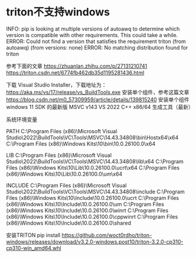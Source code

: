 # triton不支持windows
INFO: pip is looking at multiple versions of autoawq to determine which version is compatible with other requirements. This could take a while.
ERROR: Could not find a version that satisfies the requirement triton (from autoawq) (from versions: none)
ERROR: No matching distribution found for triton

参考下面的文章
https://zhuanlan.zhihu.com/p/27131210741
https://triton.csdn.net/6774fb462db35d1195281436.html

下载 Visual Studio Installer，下载地址为：https://aka.ms/vs/17/release/vs_BuildTools.exe
安装单个组件，参考这篇文章 https://blog.csdn.net/m0_57309959/article/details/139815240
安装单个组件
windows 11 SDK 的最新版
MSVC v143 VS 2022 C++ x86/64 生成工具（最新）

系统环境变量

PATH
C:\Program Files (x86)\Microsoft Visual Studio\2022\BuildTools\VC\Tools\MSVC\14.43.34808\bin\Hostx64\x64
C:\Program Files (x86)\Windows Kits\10\bin\10.0.26100.0\x64

LIB
C:\Program Files (x86)\Microsoft Visual Studio\2022\BuildTools\VC\Tools\MSVC\14.43.34808\lib\x64
C:\Program Files (x86)\Windows Kits\10\Lib\10.0.26100.0\ucrt\x64
C:\Program Files (x86)\Windows Kits\10\Lib\10.0.26100.0\um\x64

INCLUDE
C:\Program Files (x86)\Microsoft Visual Studio\2022\BuildTools\VC\Tools\MSVC\14.43.34808\include
C:\Program Files (x86)\Windows Kits\10\Include\10.0.26100.0\ucrt
C:\Program Files (x86)\Windows Kits\10\Include\10.0.26100.0\um
C:\Program Files (x86)\Windows Kits\10\Include\10.0.26100.0\winrt
C:\Program Files (x86)\Windows Kits\10\Include\10.0.26100.0\cppwinrt
C:\Program Files (x86)\Windows Kits\10\Include\10.0.26100.0\shared

安装TRITON
pip install https://github.com/woct0rdho/triton-windows/releases/download/v3.2.0-windows.post10/triton-3.2.0-cp310-cp310-win_amd64.whl

